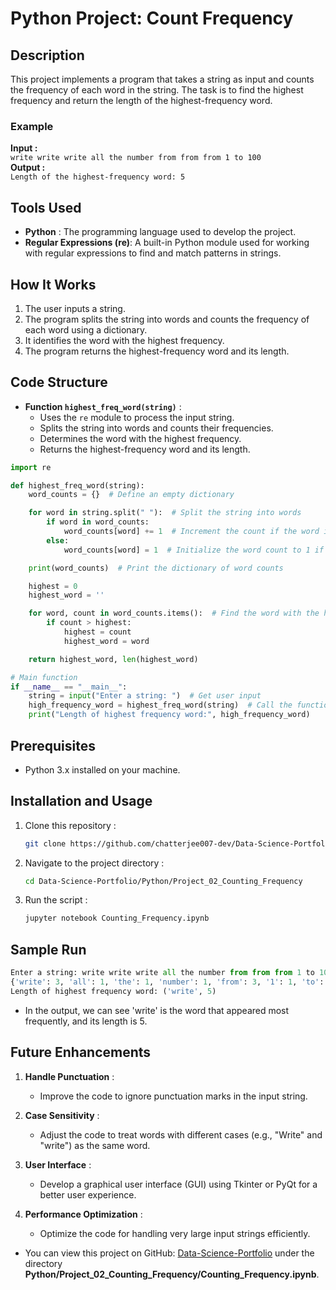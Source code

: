 # Python Project: Count Frequency

## Description
This project implements a program that takes a string as input and counts the frequency of each word in the string. The task is to find the highest frequency and return the length of the highest-frequency word.

### Example
**Input :**  
`write write write all the number from from from 1 to 100`  
**Output :**  
`Length of the highest-frequency word: 5`

## Tools Used
- **Python** : The programming language used to develop the project.
- **Regular Expressions (re)**: A built-in Python module used for working with regular expressions to find and match patterns in strings.

## How It Works
1. The user inputs a string.
2. The program splits the string into words and counts the frequency of each word using a dictionary.
3. It identifies the word with the highest frequency.
4. The program returns the highest-frequency word and its length.

## Code Structure
- **Function `highest_freq_word(string)`** :
  - Uses the `re` module to process the input string.
  - Splits the string into words and counts their frequencies.
  - Determines the word with the highest frequency.
  - Returns the highest-frequency word and its length.

```python
import re

def highest_freq_word(string):
    word_counts = {}  # Define an empty dictionary

    for word in string.split(" "):  # Split the string into words
        if word in word_counts:
            word_counts[word] += 1  # Increment the count if the word is already in the dictionary
        else:
            word_counts[word] = 1  # Initialize the word count to 1 if it's not in the dictionary

    print(word_counts)  # Print the dictionary of word counts

    highest = 0
    highest_word = ''

    for word, count in word_counts.items():  # Find the word with the highest frequency
        if count > highest:
            highest = count
            highest_word = word

    return highest_word, len(highest_word)

# Main function
if __name__ == "__main__":
    string = input("Enter a string: ")  # Get user input
    high_frequency_word = highest_freq_word(string)  # Call the function
    print("Length of highest frequency word:", high_frequency_word)
```

## Prerequisites  
- Python 3.x installed on your machine.  

## Installation and Usage
1. Clone this repository :
   ```bash
   git clone https://github.com/chatterjee007-dev/Data-Science-Portfolio.git
2. Navigate to the project directory :
   ```bash
   cd Data-Science-Portfolio/Python/Project_02_Counting_Frequency
3. Run the script :
   ```bash
   jupyter notebook Counting_Frequency.ipynb

## Sample Run
```python
Enter a string: write write write all the number from from from 1 to 100
{'write': 3, 'all': 1, 'the': 1, 'number': 1, 'from': 3, '1': 1, 'to': 1, '100': 1}
Length of highest frequency word: ('write', 5)
```

- In the output, we can see 'write' is the word that appeared most frequently, and its length is 5.
   
## Future Enhancements
1. **Handle Punctuation** :
   - Improve the code to ignore punctuation marks in the input string.

2. **Case Sensitivity** :
   - Adjust the code to treat words with different cases (e.g., "Write" and "write") as the same word.

3. **User Interface** :
   - Develop a graphical user interface (GUI) using Tkinter or PyQt for a better user experience.

4. **Performance Optimization** :
   - Optimize the code for handling very large input strings efficiently.

- You can view this project on GitHub: [Data-Science-Portfolio](https://github.com/chatterjee007-dev/Data-Science-Portfolio/tree/main) under the directory **Python/Project_02_Counting_Frequency/Counting_Frequency.ipynb**.




